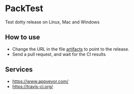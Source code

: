 # PackTest

Test dotty release on Linux, Mac and Windows

## How to use

- Change the URL in the file [artifacts](./artifacts) to point to the release.
- Send a pull request, and wait for the CI results

## Services

- https://www.appveyor.com/
- https://travis-ci.org/
